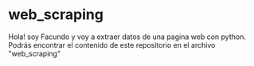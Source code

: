 # web_scraping
Hola! soy Facundo y voy a extraer datos de una pagina web con python. Podrás encontrar el contenido de este repositorio en el archivo "web_scraping"
